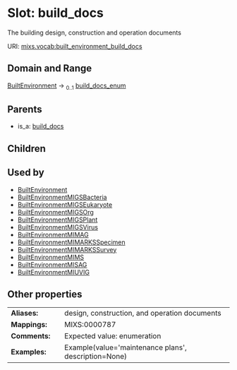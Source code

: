 
# Slot: build_docs


The building design, construction and operation documents

URI: [mixs.vocab:built_environment_build_docs](https://w3id.org/mixs/vocab/built_environment_build_docs)


## Domain and Range

[BuiltEnvironment](BuiltEnvironment.md) &#8594;  <sub>0..1</sub> [build_docs_enum](build_docs_enum.md)

## Parents

 *  is_a: [build_docs](build_docs.md)

## Children


## Used by

 * [BuiltEnvironment](BuiltEnvironment.md)
 * [BuiltEnvironmentMIGSBacteria](BuiltEnvironmentMIGSBacteria.md)
 * [BuiltEnvironmentMIGSEukaryote](BuiltEnvironmentMIGSEukaryote.md)
 * [BuiltEnvironmentMIGSOrg](BuiltEnvironmentMIGSOrg.md)
 * [BuiltEnvironmentMIGSPlant](BuiltEnvironmentMIGSPlant.md)
 * [BuiltEnvironmentMIGSVirus](BuiltEnvironmentMIGSVirus.md)
 * [BuiltEnvironmentMIMAG](BuiltEnvironmentMIMAG.md)
 * [BuiltEnvironmentMIMARKSSpecimen](BuiltEnvironmentMIMARKSSpecimen.md)
 * [BuiltEnvironmentMIMARKSSurvey](BuiltEnvironmentMIMARKSSurvey.md)
 * [BuiltEnvironmentMIMS](BuiltEnvironmentMIMS.md)
 * [BuiltEnvironmentMISAG](BuiltEnvironmentMISAG.md)
 * [BuiltEnvironmentMIUVIG](BuiltEnvironmentMIUVIG.md)

## Other properties

|  |  |  |
| --- | --- | --- |
| **Aliases:** | | design, construction, and operation documents |
| **Mappings:** | | MIXS:0000787 |
| **Comments:** | | Expected value: enumeration |
| **Examples:** | | Example(value='maintenance plans', description=None) |

